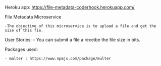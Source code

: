 Heroku app: https://file-metadata-coderhook.herokuapp.com/

File Metadata Microservice

    -The objective of this microservice is to upload a file and get the size of this fie.

User Stories:
    - You can submit a file a receibe the file size in bits.
    
    
    
Packages used:
    
    - malter : https://www.npmjs.com/package/multer
